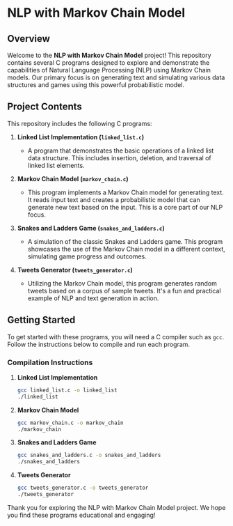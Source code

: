 
# NLP with Markov Chain Model

## Overview

Welcome to the **NLP with Markov Chain Model** project! This repository contains several C programs designed to explore and demonstrate the capabilities of Natural Language Processing (NLP) using Markov Chain models. Our primary focus is on generating text and simulating various data structures and games using this powerful probabilistic model.

## Project Contents

This repository includes the following C programs:

1. **Linked List Implementation (`linked_list.c`)**
   - A program that demonstrates the basic operations of a linked list data structure. This includes insertion, deletion, and traversal of linked list elements.

2. **Markov Chain Model (`markov_chain.c`)**
   - This program implements a Markov Chain model for generating text. It reads input text and creates a probabilistic model that can generate new text based on the input. This is a core part of our NLP focus.

3. **Snakes and Ladders Game (`snakes_and_ladders.c`)**
   - A simulation of the classic Snakes and Ladders game. This program showcases the use of the Markov Chain model in a different context, simulating game progress and outcomes.

4. **Tweets Generator (`tweets_generator.c`)**
   - Utilizing the Markov Chain model, this program generates random tweets based on a corpus of sample tweets. It's a fun and practical example of NLP and text generation in action.

## Getting Started

To get started with these programs, you will need a C compiler such as `gcc`. Follow the instructions below to compile and run each program.

### Compilation Instructions

1. **Linked List Implementation**

   ```sh
   gcc linked_list.c -o linked_list
   ./linked_list
   ```

2. **Markov Chain Model**

   ```sh
   gcc markov_chain.c -o markov_chain
   ./markov_chain
   ```

3. **Snakes and Ladders Game**

   ```sh
   gcc snakes_and_ladders.c -o snakes_and_ladders
   ./snakes_and_ladders
   ```

4. **Tweets Generator**

   ```sh
   gcc tweets_generator.c -o tweets_generator
   ./tweets_generator
   ```
   
Thank you for exploring the NLP with Markov Chain Model project. We hope you find these programs educational and engaging!

